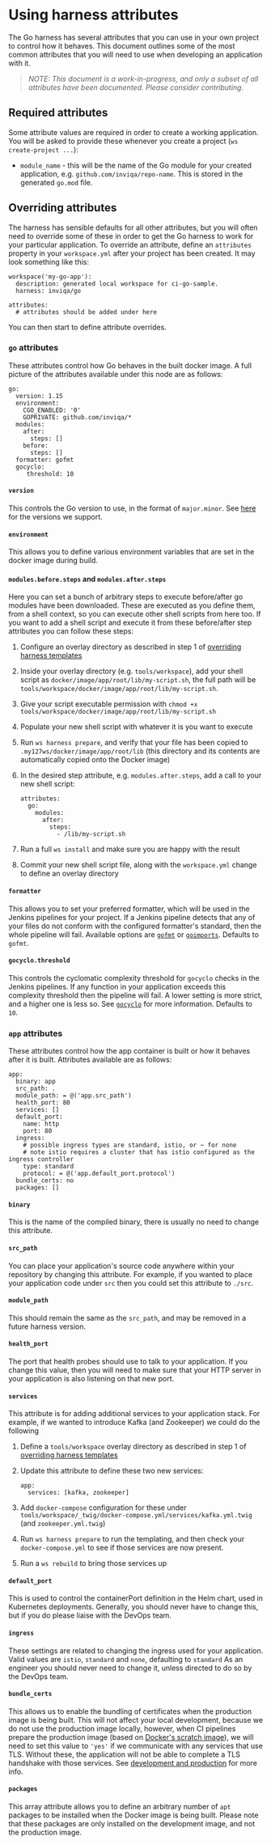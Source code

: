 # Using harness attributes

The Go harness has several attributes that you can use in your own project to control how it behaves. This document outlines some of the most common attributes that you will need to use when developing an application with it.

> _NOTE: This document is a work-in-progress, and only a subset of all attributes have been documented. Please consider contributing._

## Required attributes

Some attribute values are required in order to create a working application. You will be asked to provide these whenever you create a project (`ws create-project ...`):

* `module_name` - this will be the name of the Go module for your created application, e.g. `github.com/inviqa/repo-name`. This is stored in the generated `go.mod` file.

## Overriding attributes

The harness has sensible defaults for all other attributes, but you will often need to override some of these in order to get the
Go harness to work for your particular application. To override an attribute, define an `attributes` property in your `workspace.yml` after your project has been created. It may look something like this:

    workspace('my-go-app'):
      description: generated local workspace for ci-go-sample.
      harness: inviqa/go

    attributes:
      # attributes should be added under here

You can then start to define attribute overrides.

### `go` attributes

These attributes control how Go behaves in the built docker image. A full picture of the attributes available under this node are as follows:  

    go:
      version: 1.15
      environment:
        CGO_ENABLED: '0'
        GOPRIVATE: github.com/inviqa/*
      modules:
        after:
          steps: []
        before:
          steps: []
      formatter: gofmt
      gocyclo:
         threshold: 10

#### `version`

This controls the Go version to use, in the format of `major.minor`. See [here](supported-go-versions.md) for the versions we support.

#### `environment`

This allows you to define various environment variables that are set in the docker image during build. 

#### `modules.before.steps` and `modules.after.steps`

Here you can set a bunch of arbitrary steps to execute before/after go modules have been downloaded. These are executed as you define them, from a shell context, so you can execute other shell scripts from here too. If you want to add a shell script and execute it from these before/after step attributes you can follow these steps:

1. Configure an overlay directory as described in step 1 of [overriding harness templates]
1. Inside your overlay directory (e.g. `tools/workspace`), add your shell script as `docker/image/app/root/lib/my-script.sh`, the full path will be `tools/workspace/docker/image/app/root/lib/my-script.sh`.
1. Give your script executable permission with `chmod +x tools/workspace/docker/image/app/root/lib/my-script.sh`
1. Populate your new shell script with whatever it is you want to execute
1. Run `ws harness prepare`, and verify that your file has been copied to `.my127ws/docker/image/app/root/lib` (this directory and its contents are automatically copied onto the Docker image)
1. In the desired step attribute, e.g. `modules.after.steps`, add a call to your new shell script:

       attributes:
         go:
           modules:
             after:
               steps:
                 - /lib/my-script.sh

1. Run a full `ws install` and make sure you are happy with the result
1. Commit your new shell script file, along with the `workspace.yml` change to define an overlay directory

#### `formatter`

This allows you to set your preferred formatter, which will be used in the Jenkins pipelines for your project. If a Jenkins pipeline detects that any of your files do not conform with the configured formatter's standard, then the whole pipeline will fail. Available options are [`gofmt`] or [`goimports`]. Defaults to `gofmt`.

#### `gocyclo.threshold`

This controls the cyclomatic complexity threshold for `gocyclo` checks in the Jenkins pipelines. If any function in your application exceeds this complexity threshold then the pipeline will fail. A lower setting is more strict, and a higher one is less so. See [`gocyclo`] for more information. Defaults to `10`.

### `app` attributes

These attributes control how the app container is built or how it behaves after it is built. Attributes available are as follows:

    app:
      binary: app
      src_path: .
      module_path: = @('app.src_path')
      health_port: 80
      services: []
      default_port:
        name: http
        port: 80
      ingress:
        # possible ingress types are standard, istio, or ~ for none
        # note istio requires a cluster that has istio configured as the ingress controller
        type: standard
        protocol: = @('app.default_port.protocol')
      bundle_certs: no
      packages: []

#### `binary`

This is the name of the compiled binary, there is usually no need to change this attribute.

#### `src_path`

You can place your application's source code anywhere within your repository by changing this attribute. For example, if you wanted to place your application code under `src` then you could set this attribute to `./src`.

#### `module_path`

This should remain the same as the `src_path`, and may be removed in a future harness version.

#### `health_port`

The port that health probes should use to talk to your application. If you change this value, then you will need to make sure that your HTTP server in your application is also listening on that new port.

#### `services`

This attribute is for adding additional services to your application stack. For example, if we wanted to introduce Kafka (and Zookeeper) we could do the following

1. Define a `tools/workspace` overlay directory as described in step 1 of [overriding harness templates]
1. Update this attribute to define these two new services:

       app:
         services: [kafka, zookeeper]

1. Add `docker-compose` configuration for these under `tools/workspace/_twig/docker-compose.yml/services/kafka.yml.twig` (and `zookeeper.yml.twig`)
1. Run `ws harness prepare` to run the templating, and then check your `docker-compose.yml` to see if those services are now present.
1. Run a `ws rebuild` to bring those services up

#### `default_port`

This is used to control the containerPort definition in the Helm chart, used in Kubernetes deployments. Generally, you should never have to change this, but if you do please liaise with the DevOps team.

#### `ingress`

These settings are related to changing the ingress used for your application. Valid values are `istio`, `standard` and `none`, defaulting to `standard` As an engineer you should never need to change it, unless directed to do so by the DevOps team.

#### `bundle_certs`

This allows us to enable the bundling of certificates when the production image is being built. This will not affect your local development, because we do not use the production image locally, however, when CI pipelines prepare the production image (based on [Docker's scratch image](https://hub.docker.com/_/scratch/)), we will need to set this value to `'yes'` if we communicate with any services that use TLS. Without these, the application will not be able to complete a TLS handshake with those services. See [development and production](development-and-production.md) for more info.

#### `packages`

This array attribute allows you to define an arbitrary number of `apt` packages to be installed when the Docker image is being built. Please note that these packages are only installed on the development image, and not the production image.

[overriding harness templates]: overriding-files.md
[`gofmt`]: https://pkg.go.dev/cmd/gofmt
[`goimports`]: https://pkg.go.dev/golang.org/x/tools/cmd/goimports
[`gocyclo`]: https://github.com/fzipp/gocyclo
